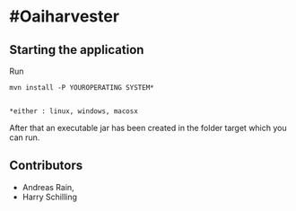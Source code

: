 #Oaiharvester
============

## Starting the application

Run

```
mvn install -P YOUROPERATING SYSTEM*


*either : linux, windows, macosx
```

After that an executable jar has been created in the folder target which
you can run.

## Contributors

* Andreas Rain,
* Harry Schilling 
